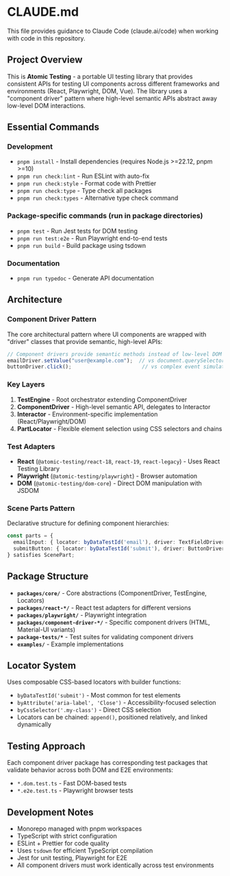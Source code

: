 # CLAUDE.md

This file provides guidance to Claude Code (claude.ai/code) when working with code in this repository.

## Project Overview

This is **Atomic Testing** - a portable UI testing library that provides consistent APIs for testing UI components across different frameworks and environments (React, Playwright, DOM, Vue). The library uses a "component driver" pattern where high-level semantic APIs abstract away low-level DOM interactions.

## Essential Commands

### Development
- `pnpm install` - Install dependencies (requires Node.js >=22.12, pnpm >=10)
- `pnpm run check:lint` - Run ESLint with auto-fix
- `pnpm run check:style` - Format code with Prettier
- `pnpm run check:type` - Type check all packages
- `pnpm run check:types` - Alternative type check command

### Package-specific commands (run in package directories)
- `pnpm test` - Run Jest tests for DOM testing
- `pnpm run test:e2e` - Run Playwright end-to-end tests
- `pnpm run build` - Build package using tsdown

### Documentation
- `pnpm run typedoc` - Generate API documentation

## Architecture

### Component Driver Pattern
The core architectural pattern where UI components are wrapped with "driver" classes that provide semantic, high-level APIs:

```typescript
// Component drivers provide semantic methods instead of low-level DOM operations
emailDriver.setValue("user@example.com");  // vs document.querySelector(...).value = "..."
buttonDriver.click();                       // vs complex event simulation
```

### Key Layers
1. **TestEngine** - Root orchestrator extending ComponentDriver
2. **ComponentDriver** - High-level semantic API, delegates to Interactor
3. **Interactor** - Environment-specific implementation (React/Playwright/DOM)
4. **PartLocator** - Flexible element selection using CSS selectors and chains

### Test Adapters
- **React** (`@atomic-testing/react-18`, `react-19`, `react-legacy`) - Uses React Testing Library
- **Playwright** (`@atomic-testing/playwright`) - Browser automation
- **DOM** (`@atomic-testing/dom-core`) - Direct DOM manipulation with JSDOM

### Scene Parts Pattern
Declarative structure for defining component hierarchies:
```typescript
const parts = {
  emailInput: { locator: byDataTestId('email'), driver: TextFieldDriver },
  submitButton: { locator: byDataTestId('submit'), driver: ButtonDriver }
} satisfies ScenePart;
```

## Package Structure

- **`packages/core/`** - Core abstractions (ComponentDriver, TestEngine, Locators)
- **`packages/react-*/`** - React test adapters for different versions
- **`packages/playwright/`** - Playwright integration
- **`packages/component-driver-*/`** - Specific component drivers (HTML, Material-UI variants)
- **`package-tests/*`** - Test suites for validating component drivers
- **`examples/`** - Example implementations

## Locator System

Uses composable CSS-based locators with builder functions:
- `byDataTestId('submit')` - Most common for test elements
- `byAttribute('aria-label', 'Close')` - Accessibility-focused selection
- `byCssSelector('.my-class')` - Direct CSS selection
- Locators can be chained: `append()`, positioned relatively, and linked dynamically

## Testing Approach

Each component driver package has corresponding test packages that validate behavior across both DOM and E2E environments:
- `*.dom.test.ts` - Fast DOM-based tests
- `*.e2e.test.ts` - Playwright browser tests

## Development Notes

- Monorepo managed with pnpm workspaces
- TypeScript with strict configuration
- ESLint + Prettier for code quality
- Uses `tsdown` for efficient TypeScript compilation
- Jest for unit testing, Playwright for E2E
- All component drivers must work identically across test environments